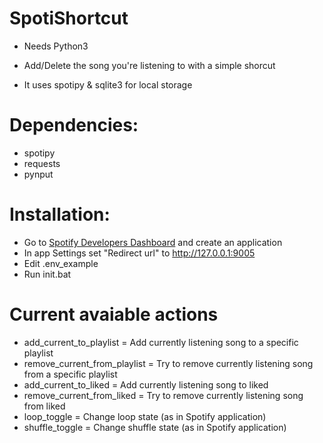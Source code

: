 # SpotiShortcut
- Needs Python3
- Add/Delete the song you're listening to with a simple shorcut


- It uses spotipy & sqlite3 for local storage

# Dependencies:
- spotipy
- requests
- pynput

# Installation:
* Go to [Spotify Developers Dashboard](https://developer.spotify.com/dashboard/) and create an application
* In app Settings set "Redirect url" to http://127.0.0.1:9005
* Edit .env_example
* Run init.bat

# Current avaiable actions
* add_current_to_playlist       = Add currently listening song to a specific playlist
* remove_current_from_playlist  = Try to remove currently listening song from a specific playlist
* add_current_to_liked          = Add currently listening song to liked
* remove_current_from_liked     = Try to remove currently listening song from liked
* loop_toggle                   = Change loop state (as in Spotify application)
* shuffle_toggle                = Change shuffle state (as in Spotify application)
